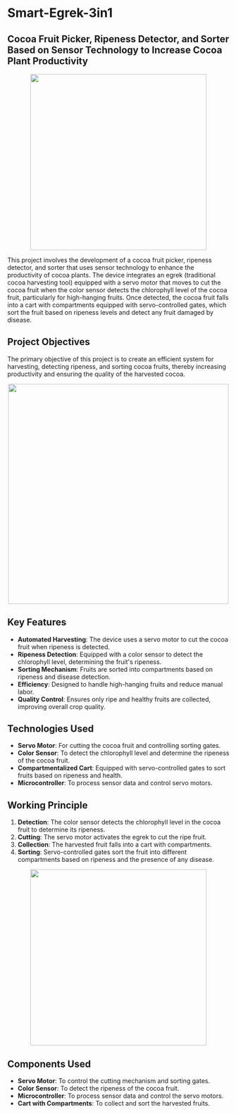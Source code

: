 # Smart-Egrek-3in1
## Cocoa Fruit Picker, Ripeness Detector, and Sorter Based on Sensor Technology to Increase Cocoa Plant Productivity
<p align="center">
  <img src="https://github.com/arutafusain/Smart-Egrek-3in1/assets/98148350/07593cdd-d2b8-4d0d-84e5-8cda2cab62b7" width="400" />
</p>
This project involves the development of a cocoa fruit picker, ripeness detector, and sorter that uses sensor technology to enhance the productivity of cocoa plants. The device integrates an egrek (traditional cocoa harvesting tool) equipped with a servo motor that moves to cut the cocoa fruit when the color sensor detects the chlorophyll level of the cocoa fruit, particularly for high-hanging fruits. Once detected, the cocoa fruit falls into a cart with compartments equipped with servo-controlled gates, which sort the fruit based on ripeness levels and detect any fruit damaged by disease.

## Project Objectives
The primary objective of this project is to create an efficient system for harvesting, detecting ripeness, and sorting cocoa fruits, thereby increasing productivity and ensuring the quality of the harvested cocoa.

<p align="center">
  <img src="https://github.com/arutafusain/Smart-Egrek-3in1/assets/98148350/7a10840b-77d8-4b26-aded-18ce6341804e" width="500" />
</p>


## Key Features
- **Automated Harvesting**: The device uses a servo motor to cut the cocoa fruit when ripeness is detected.
- **Ripeness Detection**: Equipped with a color sensor to detect the chlorophyll level, determining the fruit's ripeness.
- **Sorting Mechanism**: Fruits are sorted into compartments based on ripeness and disease detection.
- **Efficiency**: Designed to handle high-hanging fruits and reduce manual labor.
- **Quality Control**: Ensures only ripe and healthy fruits are collected, improving overall crop quality.

## Technologies Used
- **Servo Motor**: For cutting the cocoa fruit and controlling sorting gates.
- **Color Sensor**: To detect the chlorophyll level and determine the ripeness of the cocoa fruit.
- **Compartmentalized Cart**: Equipped with servo-controlled gates to sort fruits based on ripeness and health.
- **Microcontroller**: To process sensor data and control servo motors.

## Working Principle
1. **Detection**: The color sensor detects the chlorophyll level in the cocoa fruit to determine its ripeness.
2. **Cutting**: The servo motor activates the egrek to cut the ripe fruit.
3. **Collection**: The harvested fruit falls into a cart with compartments.
4. **Sorting**: Servo-controlled gates sort the fruit into different compartments based on ripeness and the presence of any disease.

<p align="center">
  <img src="https://github.com/arutafusain/Smart-Egrek-3in1/assets/98148350/37aa78b6-6794-4fe5-a12c-11fd993a1f58" width="400" />
</p>

## Components Used
- **Servo Motor**: To control the cutting mechanism and sorting gates.
- **Color Sensor**: To detect the ripeness of the cocoa fruit.
- **Microcontroller**: To process sensor data and control the servo motors.
- **Cart with Compartments**: To collect and sort the harvested fruits.
